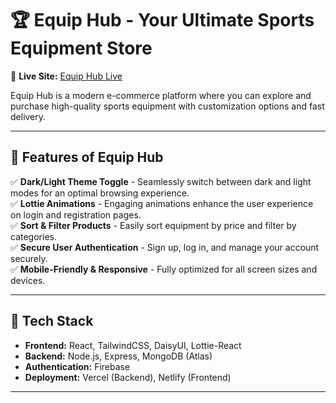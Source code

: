 # 🏆 Equip Hub - Your Ultimate Sports Equipment Store

🚀 **Live Site:** [Equip Hub Live](https://your-live-site-url.com)

Equip Hub is a modern e-commerce platform where you can explore and purchase high-quality sports equipment with customization options and fast delivery.

---

## 🔹 Features of Equip Hub

✅ **Dark/Light Theme Toggle** - Seamlessly switch between dark and light modes for an optimal browsing experience.  
✅ **Lottie Animations** - Engaging animations enhance the user experience on login and registration pages.  
✅ **Sort & Filter Products** - Easily sort equipment by price and filter by categories.  
✅ **Secure User Authentication** - Sign up, log in, and manage your account securely.  
✅ **Mobile-Friendly & Responsive** - Fully optimized for all screen sizes and devices.  

---

## 🔧 Tech Stack

- **Frontend:** React, TailwindCSS, DaisyUI, Lottie-React  
- **Backend:** Node.js, Express, MongoDB (Atlas)  
- **Authentication:** Firebase 
- **Deployment:** Vercel (Backend), Netlify (Frontend)

---
